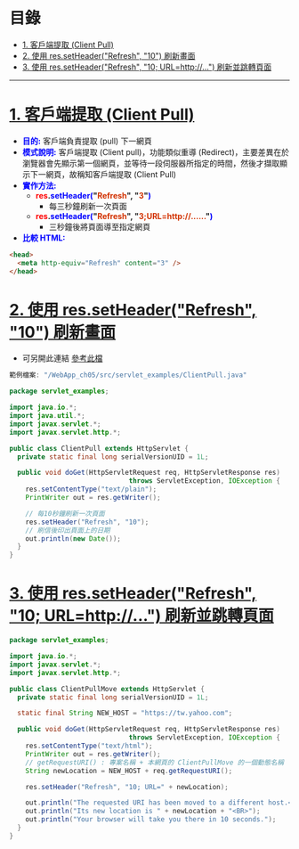 <h1 id="top">目錄</h1>

- [1. 客戶端提取 (Client Pull)](#s1)
- [2. 使用 res.setHeader("Refresh", "10") 刷新畫面](#s2)
- [3. 使用 res.setHeader("Refresh", "10; URL=http://...") 刷新並跳轉頁面](#s3)

---

# <a id='s1' class='md-title' href='#top'>1. 客戶端提取 (Client Pull)</a>

- **<span style='color:blue;'>目的:</span>** 客戶端負責提取 (pull) 下一網頁
- **<span style='color:blue;'>模式說明:</span>** 客戶端提取 (Client pull)，功能類似重導 (Redirect)，主要差異在於瀏覽器會先顯示第一個網頁，並等待一段伺服器所指定的時間，然後才擷取顯示下一網頁，故稱知客戶端提取 (Client Pull)
- **<span style='color:blue;'>實作方法:</span>**
  - **<span style='color:red;'>res</span>.<span style='color:blue;'>setHeader(</span>"<span style='color:#d23200;'>Refresh</span>", "<span style='color:#d23200;'>3</span>"<span style='color:blue;'>)</span>**
    - 每三秒鐘刷新一次頁面
  - **<span style='color:red;'>res</span>.<span style='color:blue;'>setHeader(</span>"<span style='color:#d23200;'>Refresh</span>", "<span style='color:#d23200;'>3;URL=http://......</span>"<span style='color:blue;'>)</span>**
    - 三秒鐘後將頁面導至指定網頁
- **<span style='color:blue;'>比較 HTML:</span>**

```html
<head>
  <meta http-equiv="Refresh" content="3" />
</head>
```

# <a id='s2' class='md-title' href='#top'>2. 使用 res.setHeader("Refresh", "10") 刷新畫面</a>

- 可另開此連結 [參考此檔](./doc/WebApp_ch05.war)

```cs
範例檔案: "/WebApp_ch05/src/servlet_examples/ClientPull.java"
```

```java
package servlet_examples;

import java.io.*;
import java.util.*;
import javax.servlet.*;
import javax.servlet.http.*;

public class ClientPull extends HttpServlet {
  private static final long serialVersionUID = 1L;

  public void doGet(HttpServletRequest req, HttpServletResponse res)
                              throws ServletException, IOException {
    res.setContentType("text/plain");
    PrintWriter out = res.getWriter();

    // 每10秒鐘刷新一次頁面
    res.setHeader("Refresh", "10");
    // 刷信後印出頁面上的日期
    out.println(new Date());
  }
}
```

# <a id='s3' class='md-title' href='#top'>3. 使用 res.setHeader("Refresh", "10; URL=http://...") 刷新並跳轉頁面</a>

```java
package servlet_examples;

import java.io.*;
import javax.servlet.*;
import javax.servlet.http.*;

public class ClientPullMove extends HttpServlet {
  private static final long serialVersionUID = 1L;

  static final String NEW_HOST = "https://tw.yahoo.com";

  public void doGet(HttpServletRequest req, HttpServletResponse res)
                              throws ServletException, IOException {
    res.setContentType("text/html");
    PrintWriter out = res.getWriter();
    // getRequestURI() : 專案名稱 + 本網頁的 ClientPullMove 的一個動態名稱
    String newLocation = NEW_HOST + req.getRequestURI();

    res.setHeader("Refresh", "10; URL=" + newLocation);

    out.println("The requested URI has been moved to a different host.<BR>");
    out.println("Its new location is " + newLocation + "<BR>");
    out.println("Your browser will take you there in 10 seconds.");
  }
}
```
